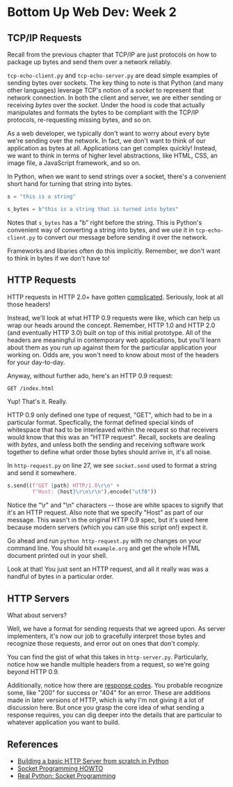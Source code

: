 # Bottom Up Web Dev: Week 2

## TCP/IP Requests

Recall from the previous chapter that TCP/IP are just protocols on how to package up bytes and send them over a network reliably.

`tcp-echo-client.py` and `tcp-echo-server.py` are dead simple examples of sending bytes over sockets.
The key thing to note is that Python (and many other languages) leverage TCP's notion of a _socket_ to represent that network connection.
In both the client and server, we are either sending or receiving _bytes_ over the _socket_.
Under the hood is code that actually manipulates and formats the bytes to be compliant with the TCP/IP protocols, re-requesting missing bytes, and so on.

As a web developer, we typically don't want to worry about every byte we're sending over the network.
In fact, we don't want to think of our application as bytes at all.
Applications can get complex quickly!
Instead, we want to think in terms of higher level abstractions, like HTML, CSS, an image file, a JavaScript framework, and so on.

In Python, when we want to send strings over a socket, there's a convenient short hand for turning that string into bytes.

```python
s = "this is a string"

s_bytes = b"this is a string that is turned into bytes"
```

Notes that `s_bytes` has a "b" right before the string.
This is Python's convenient way of converting a string into bytes, and we use it in `tcp-echo-client.py` to convert our message before sending it over the network.

Frameworks and libaries often do this implicitly.
Remember, we don't want to think in bytes if we don't have to!

## HTTP Requests

HTTP requests in HTTP 2.0+ have gotten [complicated](https://developer.mozilla.org/en-US/docs/Web/HTTP/Headers).
Seriously, look at all those headers!

Instead, we'll look at what HTTP 0.9 requests were like, which can help us wrap our heads around the concept.
Remember, HTTP 1.0 and HTTP 2.0 (and eventually HTTP 3.0) built on top of this initial prototype.
All of the headers are meaningful in contemporary web applications, but you'll learn about them as you run up against them for the particular application your working on.
Odds are, you won't need to know about most of the headers for your day-to-day.

Anyway, without further ado, here's an HTTP 0.9 request:

```
GET /index.html
```

Yup!
That's it.
Really.

HTTP 0.9 only defined one type of request, "GET", which had to be in a particular format.
Specfically, the format defined special kinds of whitespace that had to be interleaved within the request so that receivers would know that this was an "HTTP request".
Recall, sockets are dealing with _bytes_, and unless both the sending and receiving software work together to define what order those bytes should arrive in, it's all noise.

In `http-request.py` on line 27, we see `socket.send` used to format a string and send it somewhere.

```python
s.send((f"GET {path} HTTP/1.0\r\n" +
        f"Host: {host}\r\n\r\n").encode("utf8"))
```

Notice the "\r" and "\n" characters -- those are white spaces to signify that it's an HTTP request.
Also note that we specify "Host" as part of our message.
This wasn't in the original HTTP 0.9 spec, but it's used here because modern servers (which you can use this script on!) expect it.

Go ahead and run `python http-request.py` with no changes on your command line.
You should hit `example.org` and get the whole HTML document printed out in your shell.

Look at that!
You just sent an HTTP request, and all it really was was a handful of bytes in a particular order.

## HTTP Servers

What about servers?

Well, we have a format for sending requests that we agreed upon.
As server implementers, it's now our job to gracefully interpret those bytes and recognize those requests, and error out on ones that don't comply.

You can find the gist of what this takes in `http-server.py`.
Particularly, notice how we handle multiple headers from a request, so we're going beyond HTTP 0.9.

Additionally, notice how there are [response codes](https://developer.mozilla.org/en-US/docs/Web/HTTP/Status).
You probable recognize some, like "200" for success or "404" for an error.
These are additions made in later versions of HTTP, which is why I'm not giving it a lot of discussion here.
But once you grasp the core idea of what sending a response requires, you can dig deeper into the details that are particular to whatever application you want to build.

## References

- [Building a basic HTTP Server from scratch in Python](https://joaoventura.net/blog/2017/python-webserver/)
- [Socket Programming HOWTO](https://docs.python.org/3/howto/sockets.html)
- [Real Python: Socket Programming](https://realpython.com/python-sockets/)
